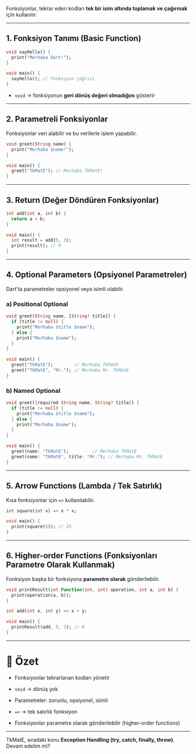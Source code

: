 
Fonksiyonlar, tekrar eden kodları **tek bir isim altında toplamak ve çağırmak** için kullanılır.

---

## 1. **Fonksiyon Tanımı (Basic Function)**

```dart
void sayHello() {
  print("Merhaba Dart!");
}

void main() {
  sayHello(); // Fonksiyon çağrısı
}
```

- `void` → fonksiyonun **geri dönüş değeri olmadığını** gösterir

---

## 2. **Parametreli Fonksiyonlar**

Fonksiyonlar veri alabilir ve bu verilerle işlem yapabilir.

```dart
void greet(String name) {
  print("Merhaba $name!");
}

void main() {
  greet("TkMatE"); // Merhaba TkMatE!
}
```

---

## 3. **Return (Değer Döndüren Fonksiyonlar)**

```dart
int add(int a, int b) {
  return a + b;
}

void main() {
  int result = add(5, 3);
  print(result); // 8
}
```

---

## 4. **Optional Parameters (Opsiyonel Parametreler)**

Dart’ta parametreler opsiyonel veya isimli olabilir.

### a) Positional Optional

```dart
void greet(String name, [String? title]) {
  if (title != null) {
    print("Merhaba $title $name");
  } else {
    print("Merhaba $name");
  }
}

void main() {
  greet("TkMatE");        // Merhaba TkMatE
  greet("TkMatE", "Mr."); // Merhaba Mr. TkMatE
}
```

### b) Named Optional

```dart
void greet({required String name, String? title}) {
  if (title != null) {
    print("Merhaba $title $name");
  } else {
    print("Merhaba $name");
  }
}

void main() {
  greet(name: "TkMatE");         // Merhaba TkMatE
  greet(name: "TkMatE", title: "Mr."); // Merhaba Mr. TkMatE
}
```

---

## 5. **Arrow Functions (Lambda / Tek Satırlık)**

Kısa fonksiyonlar için `=>` kullanılabilir.

```dart
int square(int x) => x * x;

void main() {
  print(square(5)); // 25
}
```

---

## 6. **Higher-order Functions (Fonksiyonları Parametre Olarak Kullanmak)**

Fonksiyon başka bir fonksiyona **parametre olarak** gönderilebilir.

```dart
void printResult(int Function(int, int) operation, int a, int b) {
  print(operation(a, b));
}

int add(int x, int y) => x + y;

void main() {
  printResult(add, 5, 3); // 8
}
```

---

# 🎯 Özet

- Fonksiyonlar tekrarlanan kodları yönetir
    
- `void` → dönüş yok
    
- Parametreler: zorunlu, opsiyonel, isimli
    
- `=>` → tek satırlık fonksiyon
    
- Fonksiyonlar parametre olarak gönderilebilir (higher-order functions)
    

---

TkMatE, sıradaki konu **Exception Handling (try, catch, finally, throw)**.  
Devam edelim mi?